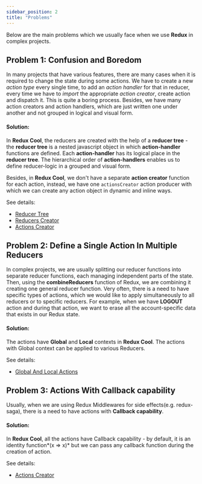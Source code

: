 ```yaml
---
sidebar_position: 2
title: "Problems"
---
```


Below are the main problems which we usually face when we use **Redux** in complex projects.

## Problem 1: Confusion and Boredom
In many projects that have various features, there are many cases when it is required to change the state during some actions. We have to create a new *action type* every single time,  to add an *action handler* for that in reducer, every time we have to *import* the appropriate *action creator*, create action and dispatch it. This is quite a boring process. Besides, we have many action creators and action handlers, which are just written one under another and not grouped in logical and visual form.

#### Solution:
In **Redux Cool**,  the reducers are created with the help of a **reducer tree** - the **reducer tree** is a nested javascript object in which **action-handler** functions are defined. Each **action-handler** has its logical place in the **reducer tree**. The hierarchical order of **action-handlers** enables us to define reducer-logic in a grouped and visual form. 

Besides, in **Redux Cool**, we don't have a separate **action creator** function for each action, instead, we have one `actionsCreator` action producer with which we can create any action object in dynamic and inline ways.

See details: 
- [Reducer Tree](/docs/concepts/reducer-tree)
- [Reducers Creator](/docs/concepts/reducers-creator)
- [Actions Creator](/docs/concepts/actions-creator)



## Problem 2: Define a Single Action In Multiple Reducers
In complex projects, we are usually splitting our reducer functions into separate reducer functions, each managing independent parts of the state. Then, using the **combineReducers** function of Redux, we are combining it creating one general reducer function. Very often, there is a need to have specific types of actions, which we would like to apply simultaneously to all reducers or to specific reducers. For example, when we have **LOGOUT** action and during that action, we want to erase all the account-specific data that exists in our Redux state.

#### Solution:
The actions have **Global** and **Local** contexts in **Redux Cool**. The actions with Global context can be applied to various Reducers.

See details:
- [Global And Local Actions](/docs/concepts/global-and-local-actions)




## Problem 3: Actions With Callback capability
Usually, when we are using Redux Middlewares for side effects(e.g. redux-saga), there is a need to have actions with **Callback capability**.


#### Solution:
In **Redux Cool**, all the actions have Callback capability - by default, it is an identity function*(x => x)* but we can pass any callback function during the creation of action. 

See details: 
- [Actions Creator](/docs/concepts/actions-creator)



